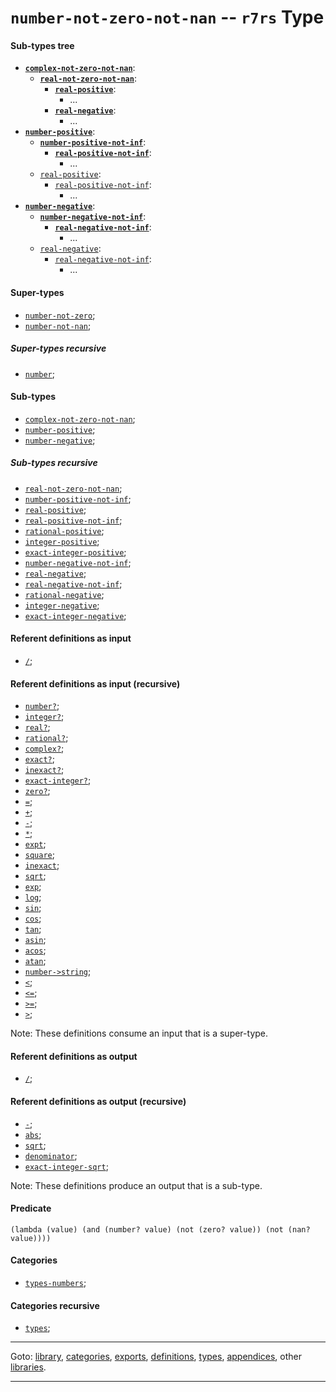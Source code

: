 

<a id='type__r7rs__number-not-zero-not-nan'></a>

# `number-not-zero-not-nan` -- `r7rs` Type


<a id='type__r7rs__number-not-zero-not-nan__sub-types-tree'></a>

#### Sub-types tree

* **[`complex-not-zero-not-nan`](../../r7rs/types/complex-not-zero-not-nan.md#type__r7rs__complex-not-zero-not-nan)**:
  * **[`real-not-zero-not-nan`](../../r7rs/types/real-not-zero-not-nan.md#type__r7rs__real-not-zero-not-nan)**:
    * **[`real-positive`](../../r7rs/types/real-positive.md#type__r7rs__real-positive)**:
      * ...
    * **[`real-negative`](../../r7rs/types/real-negative.md#type__r7rs__real-negative)**:
      * ...
* **[`number-positive`](../../r7rs/types/number-positive.md#type__r7rs__number-positive)**:
  * **[`number-positive-not-inf`](../../r7rs/types/number-positive-not-inf.md#type__r7rs__number-positive-not-inf)**:
    * **[`real-positive-not-inf`](../../r7rs/types/real-positive-not-inf.md#type__r7rs__real-positive-not-inf)**:
      * ...
  * [`real-positive`](../../r7rs/types/real-positive.md#type__r7rs__real-positive):
    * [`real-positive-not-inf`](../../r7rs/types/real-positive-not-inf.md#type__r7rs__real-positive-not-inf):
      * ...
* **[`number-negative`](../../r7rs/types/number-negative.md#type__r7rs__number-negative)**:
  * **[`number-negative-not-inf`](../../r7rs/types/number-negative-not-inf.md#type__r7rs__number-negative-not-inf)**:
    * **[`real-negative-not-inf`](../../r7rs/types/real-negative-not-inf.md#type__r7rs__real-negative-not-inf)**:
      * ...
  * [`real-negative`](../../r7rs/types/real-negative.md#type__r7rs__real-negative):
    * [`real-negative-not-inf`](../../r7rs/types/real-negative-not-inf.md#type__r7rs__real-negative-not-inf):
      * ...


<a id='type__r7rs__number-not-zero-not-nan__super-types'></a>

#### Super-types

 * [`number-not-zero`](../../r7rs/types/number-not-zero.md#type__r7rs__number-not-zero);
 * [`number-not-nan`](../../r7rs/types/number-not-nan.md#type__r7rs__number-not-nan);


<a id='type__r7rs__number-not-zero-not-nan__super-types-recursive'></a>

##### Super-types recursive

 * [`number`](../../r7rs/types/number.md#type__r7rs__number);


<a id='type__r7rs__number-not-zero-not-nan__sub-types'></a>

#### Sub-types

 * [`complex-not-zero-not-nan`](../../r7rs/types/complex-not-zero-not-nan.md#type__r7rs__complex-not-zero-not-nan);
 * [`number-positive`](../../r7rs/types/number-positive.md#type__r7rs__number-positive);
 * [`number-negative`](../../r7rs/types/number-negative.md#type__r7rs__number-negative);


<a id='type__r7rs__number-not-zero-not-nan__sub-types-recursive'></a>

##### Sub-types recursive

 * [`real-not-zero-not-nan`](../../r7rs/types/real-not-zero-not-nan.md#type__r7rs__real-not-zero-not-nan);
 * [`number-positive-not-inf`](../../r7rs/types/number-positive-not-inf.md#type__r7rs__number-positive-not-inf);
 * [`real-positive`](../../r7rs/types/real-positive.md#type__r7rs__real-positive);
 * [`real-positive-not-inf`](../../r7rs/types/real-positive-not-inf.md#type__r7rs__real-positive-not-inf);
 * [`rational-positive`](../../r7rs/types/rational-positive.md#type__r7rs__rational-positive);
 * [`integer-positive`](../../r7rs/types/integer-positive.md#type__r7rs__integer-positive);
 * [`exact-integer-positive`](../../r7rs/types/exact-integer-positive.md#type__r7rs__exact-integer-positive);
 * [`number-negative-not-inf`](../../r7rs/types/number-negative-not-inf.md#type__r7rs__number-negative-not-inf);
 * [`real-negative`](../../r7rs/types/real-negative.md#type__r7rs__real-negative);
 * [`real-negative-not-inf`](../../r7rs/types/real-negative-not-inf.md#type__r7rs__real-negative-not-inf);
 * [`rational-negative`](../../r7rs/types/rational-negative.md#type__r7rs__rational-negative);
 * [`integer-negative`](../../r7rs/types/integer-negative.md#type__r7rs__integer-negative);
 * [`exact-integer-negative`](../../r7rs/types/exact-integer-negative.md#type__r7rs__exact-integer-negative);


<a id='type__r7rs__number-not-zero-not-nan__referent-definitions-input'></a>

#### Referent definitions as input

 * [`/`](../../r7rs/definitions/ZZZZ__2f.md#definition__r7rs__ZZZZ__2f);


<a id='type__r7rs__number-not-zero-not-nan__referent-definitions-input-recursive'></a>

#### Referent definitions as input (recursive)

 * [`number?`](../../r7rs/definitions/number_3f.md#definition__r7rs__number_3f);
 * [`integer?`](../../r7rs/definitions/integer_3f.md#definition__r7rs__integer_3f);
 * [`real?`](../../r7rs/definitions/real_3f.md#definition__r7rs__real_3f);
 * [`rational?`](../../r7rs/definitions/rational_3f.md#definition__r7rs__rational_3f);
 * [`complex?`](../../r7rs/definitions/complex_3f.md#definition__r7rs__complex_3f);
 * [`exact?`](../../r7rs/definitions/exact_3f.md#definition__r7rs__exact_3f);
 * [`inexact?`](../../r7rs/definitions/inexact_3f.md#definition__r7rs__inexact_3f);
 * [`exact-integer?`](../../r7rs/definitions/exact-integer_3f.md#definition__r7rs__exact-integer_3f);
 * [`zero?`](../../r7rs/definitions/zero_3f.md#definition__r7rs__zero_3f);
 * [`=`](../../r7rs/definitions/ZZZZ__3d.md#definition__r7rs__ZZZZ__3d);
 * [`+`](../../r7rs/definitions/ZZZZ__2b.md#definition__r7rs__ZZZZ__2b);
 * [`-`](../../r7rs/definitions/ZZZZ__2d.md#definition__r7rs__ZZZZ__2d);
 * [`*`](../../r7rs/definitions/ZZZZ__2a.md#definition__r7rs__ZZZZ__2a);
 * [`expt`](../../r7rs/definitions/expt.md#definition__r7rs__expt);
 * [`square`](../../r7rs/definitions/square.md#definition__r7rs__square);
 * [`inexact`](../../r7rs/definitions/inexact.md#definition__r7rs__inexact);
 * [`sqrt`](../../r7rs/definitions/sqrt.md#definition__r7rs__sqrt);
 * [`exp`](../../r7rs/definitions/exp.md#definition__r7rs__exp);
 * [`log`](../../r7rs/definitions/log.md#definition__r7rs__log);
 * [`sin`](../../r7rs/definitions/sin.md#definition__r7rs__sin);
 * [`cos`](../../r7rs/definitions/cos.md#definition__r7rs__cos);
 * [`tan`](../../r7rs/definitions/tan.md#definition__r7rs__tan);
 * [`asin`](../../r7rs/definitions/asin.md#definition__r7rs__asin);
 * [`acos`](../../r7rs/definitions/acos.md#definition__r7rs__acos);
 * [`atan`](../../r7rs/definitions/atan.md#definition__r7rs__atan);
 * [`number->string`](../../r7rs/definitions/number-_3e_string.md#definition__r7rs__number-_3e_string);
 * [`<`](../../vonuvoli/definitions/ZZZZ__3c.md#definition__vonuvoli__ZZZZ__3c);
 * [`<=`](../../vonuvoli/definitions/ZZZZ__3c_3d.md#definition__vonuvoli__ZZZZ__3c_3d);
 * [`>=`](../../vonuvoli/definitions/ZZZZ__3e_3d.md#definition__vonuvoli__ZZZZ__3e_3d);
 * [`>`](../../vonuvoli/definitions/ZZZZ__3e.md#definition__vonuvoli__ZZZZ__3e);

Note:  These definitions consume an input that is a super-type.


<a id='type__r7rs__number-not-zero-not-nan__referent-definitions-output'></a>

#### Referent definitions as output

 * [`/`](../../r7rs/definitions/ZZZZ__2f.md#definition__r7rs__ZZZZ__2f);


<a id='type__r7rs__number-not-zero-not-nan__referent-definitions-output-recursive'></a>

#### Referent definitions as output (recursive)

 * [`-`](../../r7rs/definitions/ZZZZ__2d.md#definition__r7rs__ZZZZ__2d);
 * [`abs`](../../r7rs/definitions/abs.md#definition__r7rs__abs);
 * [`sqrt`](../../r7rs/definitions/sqrt.md#definition__r7rs__sqrt);
 * [`denominator`](../../r7rs/definitions/denominator.md#definition__r7rs__denominator);
 * [`exact-integer-sqrt`](../../r7rs/definitions/exact-integer-sqrt.md#definition__r7rs__exact-integer-sqrt);

Note:  These definitions produce an output that is a sub-type.


<a id='type__r7rs__number-not-zero-not-nan__predicate'></a>

#### Predicate

````
(lambda (value) (and (number? value) (not (zero? value)) (not (nan? value))))
````


<a id='type__r7rs__number-not-zero-not-nan__categories'></a>

#### Categories

 * [`types-numbers`](../../r7rs/categories/types-numbers.md#category__r7rs__types-numbers);


<a id='type__r7rs__number-not-zero-not-nan__categories-recursive'></a>

#### Categories recursive

 * [`types`](../../r7rs/categories/types.md#category__r7rs__types);

----

Goto: [library](../../r7rs/_index.md#library__r7rs), [categories](../../r7rs/categories/_index.md#toc__r7rs__categories), [exports](../../r7rs/exports/_index.md#toc__r7rs__exports), [definitions](../../r7rs/definitions/_index.md#toc__r7rs__definitions), [types](../../r7rs/types/_index.md#toc__r7rs__types), [appendices](../../r7rs/appendices/_index.md#toc__r7rs__appendices), other [libraries](../../_libraries.md#toc__libraries).

----

